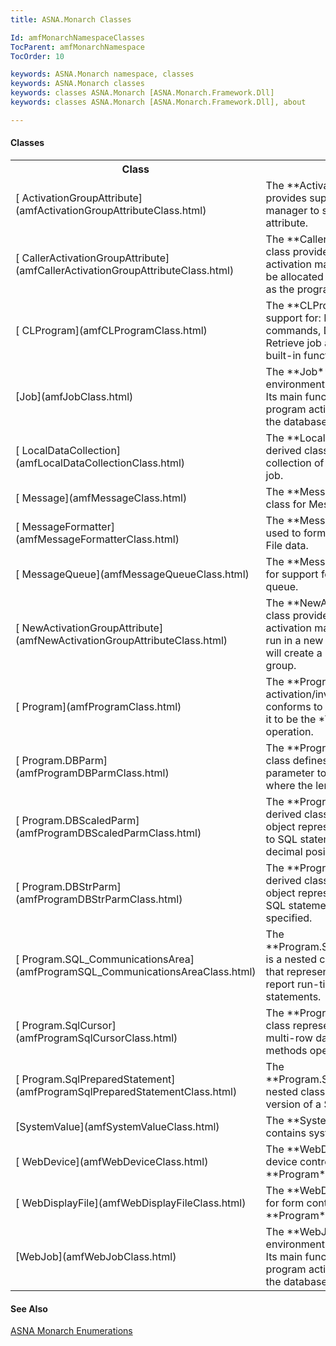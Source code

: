 ```yaml
---
title: ASNA.Monarch Classes

Id: amfMonarchNamespaceClasses
TocParent: amfMonarchNamespace
TocOrder: 10

keywords: ASNA.Monarch namespace, classes
keywords: ASNA.Monarch classes
keywords: classes ASNA.Monarch [ASNA.Monarch.Framework.Dll]
keywords: classes ASNA.Monarch [ASNA.Monarch.Framework.Dll], about

---
```


<!--mine -->

#### Classes
<table class="mytable" cellspacing="0" cellpadding="4" width="90%">
          <colgroup>
            <col width="30%" />
            <col width="70%" />
          </colgroup>
          <tr>
            <th>Class</th>
            <th>Description</th>
          </tr>
          <tr>
            <td>[
              ActivationGroupAttribute](amfActivationGroupAttributeClass.html)
            </td>
            <td>The 
 **ActivationGroupAttribute**  class
            provides support for the job activation manager to
            set an activation group attribute.</td>
          </tr>
          <tr>
            <td>[
              CallerActivationGroupAttribute](amfCallerActivationGroupAttributeClass.html)
            </td>
            <td>The 
 **CallerActivationGroupAttribute**  class
            provides support for the job activation
            manager when a program is to be
            allocated in the same activation group as the program
            by which it is called.</td>
          </tr>
          <tr>
            <td>[
              CLProgram](amfCLProgramClass.html)
            </td>
            <td>The 
 **CLProgram**  class provides support for:
            Program message commands, Data area commands, Retrieve
            job attributes commands, and built-in functions and
            operators.</td>
          </tr>
          <tr>
            <td>[Job](amfJobClass.html)
            </td>
            <td>The 
 **Job**  class provides an environment for
            programs to run under. Its main functions are
            maintaining program activations and connection to the
            database server.</td>
          </tr>
          <tr>
            <td>[
              LocalDataCollection](amfLocalDataCollectionClass.html)
            </td>
            <td>The **LocalDataCollection**  is a derived
            class that is a container for a collection of
            name/value pairs for the job.</td>
          </tr>
          <tr>
            <td>[
              Message](amfMessageClass.html)
            </td>
            <td>The **Message**  class is a container class
            for Message File data.</td>
          </tr>
          <tr>
            <td>[
              MessageFormatter](amfMessageFormatterClass.html)
            </td>
            <td>The **MessageFormatter**  class is used to
            format messages for Message File data.</td>
          </tr>
          <tr>
            <td>[
              MessageQueue](amfMessageQueueClass.html)
            </td>
            <td>The **MessageQueue**  class provides for support
            for messages in the message queue.</td>
          </tr>
          <tr>
            <td>[
              NewActivationGroupAttribute](amfNewActivationGroupAttributeClass.html)
            </td>
            <td>The **NewActivationGroupAttribute**  class
            provides support for the job activation
            manager when a program is to run in a
            new activation group.  Monarch will create a new
            unique name for the group.</td>
          </tr>
          <tr>
            <td>[
              Program](amfProgramClass.html)
            </td>
            <td>The **Program**  class provides
            activation/invocation semantics. It conforms to certain
            conventions allowing it to be the 
 *Target*  of a **CALL**  operation.</td>
          </tr>
          <tr>
            <td>[
              Program.DBParm](amfProgramDBParmClass.html)
            </td>
            <td>The **Program.DBParm** (nested)
            class defines an object that represents a
            parameter to SQL statements of a type where the
            length can be determined.</td>
          </tr>
          <tr>
            <td>[
              Program.DBScaledParm](amfProgramDBScaledParmClass.html)
            </td>
            <td>The **Program.DBScaledParm**  is a derived
            class the further defines an object representing a
            decimal parameter to SQL statements where the
            length and decimal positions are specified.</td>
          </tr>
          <tr>
            <td>[
              Program.DBStrParm](amfProgramDBStrParmClass.html)
            </td>
            <td>The **Program.DBStrParm**  is a derived
            class that further defines an object representing
            a string parameter to SQL statements where the
            length is specified.</td>
          </tr>
          <tr>
            <td>[
              Program.SQL_CommunicationsArea](amfProgramSQL_CommunicationsAreaClass.html)
            </td>
            <td>The **Program.SQL_CommunicationsArea**  is
            a nested class that defines an object
            that represents the SQLCA to trap and report
            run-time errors for SQL statements.</td>
          </tr>
          <tr>
            <td>[
              Program.SqlCursor](amfProgramSqlCursorClass.html)
            </td>
            <td>The **Program.SqlCursor**  is a nested
            class representing a SQL cursor for a
            multi-row dataset on which the cursor methods
            operate.</td>
          </tr>
          <tr>
            <td>[
              Program.SqlPreparedStatement](amfProgramSqlPreparedStatementClass.html)
            </td>
            <td>The **Program.SqlPreparedStatement**  is a
            nested class representing a prepared version
            of a SQL command.</td>
          </tr>
		            <tr>
            <td>
             [SystemValue](amfSystemValueClass.html)
            </td>
            <td>The **SystemValue**  constant class contains system values.</td>
          </tr>
          <tr>
            <td>[
              WebDevice](amfWebDeviceClass.html)
            </td>
            <td>The **WebDevice**  class provides for device
            control for web display for 
 **Program**  and 
 **Job**  objects.</td>
          </tr>
          <tr>
            <td>[
              WebDisplayFile](amfWebDisplayFileClass.html)
            </td>
            <td>The **WebDisplayFile**  class provides for form
            control for 
 **WebDevice** , 
 **Program** , and 
 **Job**  objects.</td>
          </tr>
          <tr>
            <td>[WebJob](amfWebJobClass.html)
            </td>
            <td>The **WebJob**  class provides an environment
            for programs to run under. Its main functions are
            maintaining program activations and connection to the
            database server.</td>
          </tr>
</table>

#### See Also
[ ASNA Monarch Enumerations](amfMonarchNamespaceEnumerations.html)
